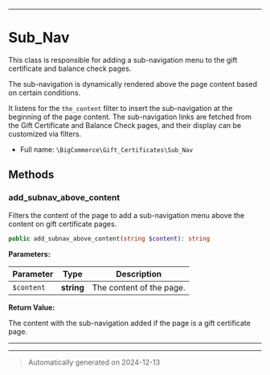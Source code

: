 ***

# Sub_Nav

This class is responsible for adding a sub-navigation menu to the gift certificate and balance check pages.

The sub-navigation is dynamically rendered above the page content based on certain conditions.

It listens for the `the_content` filter to insert the sub-navigation at the beginning of the page content.
The sub-navigation links are fetched from the Gift Certificate and Balance Check pages, and their display
can be customized via filters.

* Full name: `\BigCommerce\Gift_Certificates\Sub_Nav`




## Methods


### add_subnav_above_content

Filters the content of the page to add a sub-navigation menu above the content on gift certificate pages.

```php
public add_subnav_above_content(string $content): string
```








**Parameters:**

| Parameter | Type | Description |
|-----------|------|-------------|
| `$content` | **string** | The content of the page. |


**Return Value:**

The content with the sub-navigation added if the page is a gift certificate page.




***


***
> Automatically generated on 2024-12-13
